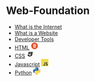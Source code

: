 # Web-Foundation

- [What is the Internet](./WebConcepts/INTERNET.md)
- [What is a Website ](./WebConcepts/WEBSITES.md)
- [Developer Tools](./DeveloperTools/README.md)
- [HTML](https://github.com/shanreed25/HTML) <img src="./WebConcepts/assets/html-logo.png" alt="html logo" style="width:20px; height:20px;"/> 
- [CSS](https://github.com/shanreed25/CSS) <img src="./WebConcepts/assets/css3.png" alt="css logo" style="width:20px; height:20px;"/> 
- [Javascript]() <img src="./WebConcepts/assets/javascript.png" alt="JS logo" style="width:20px; height:20px;"/> 
- [Python](https://github.com/shanreed25/Python) <img src="./WebConcepts/assets/python.png" alt="python symbol" style="width:20px; height:20px;"/> 